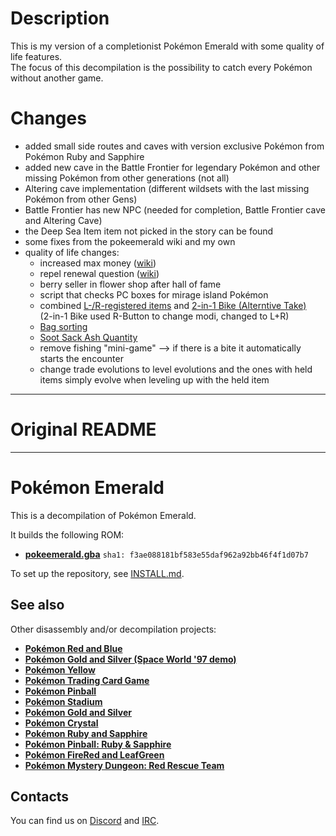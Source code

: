 # Description
This is my version of a completionist Pokémon Emerald with some quality of life features.  
The focus of this decompilation is the possibility to catch every Pokémon without another game. 

# Changes
- added small side routes and caves with version exclusive Pokémon from Pokémon Ruby and Sapphire
- added new cave in the Battle Frontier for legendary Pokémon and other missing Pokémon from other generations (not all)
- Altering cave implementation (different wildsets with the last missing Pokémon from other Gens)
- Battle Frontier has new NPC (needed for completion, Battle Frontier cave and Altering Cave)
- the Deep Sea Item item not picked in the story can be found
- some fixes from the pokeemerald wiki and my own
- quality of life changes:
  - increased max money ([wiki](https://github.com/pret/pokeemerald/wiki/Increase-money-limit))
  - repel renewal question ([wiki](https://github.com/pret/pokeemerald/wiki/Prompt-for-reusing-Repels))
  - berry seller in flower shop after hall of fame
  - script that checks PC boxes for mirage island Pokémon
  - combined [L-/R-registered items](https://www.pokecommunity.com/showpost.php?p=10134388&postcount=56) and [2-in-1 Bike (Alterntive Take)](https://www.pokecommunity.com/showpost.php?p=10217718&postcount=172)  
  (2-in-1 Bike used R-Button to change modi, changed to L+R)
  - [Bag sorting](https://www.pokecommunity.com/showpost.php?p=10167488&postcount=84)
  - [Soot Sack Ash Quantity](https://www.pokecommunity.com/showpost.php?p=10222284&postcount=178)
  - remove fishing "mini-game" --> if there is a bite it automatically starts the encounter
  - change trade evolutions to level evolutions and the ones with held items simply evolve when leveling up with the held item

-----

# Original README

-----

# Pokémon Emerald

This is a decompilation of Pokémon Emerald.

It builds the following ROM:

* [**pokeemerald.gba**](https://datomatic.no-intro.org/index.php?page=show_record&s=23&n=1961) `sha1: f3ae088181bf583e55daf962a92bb46f4f1d07b7`

To set up the repository, see [INSTALL.md](INSTALL.md).


## See also

Other disassembly and/or decompilation projects:
* [**Pokémon Red and Blue**](https://github.com/pret/pokered)
* [**Pokémon Gold and Silver (Space World '97 demo)**](https://github.com/pret/pokegold-spaceworld)
* [**Pokémon Yellow**](https://github.com/pret/pokeyellow)
* [**Pokémon Trading Card Game**](https://github.com/pret/poketcg)
* [**Pokémon Pinball**](https://github.com/pret/pokepinball)
* [**Pokémon Stadium**](https://github.com/pret/pokestadium)
* [**Pokémon Gold and Silver**](https://github.com/pret/pokegold)
* [**Pokémon Crystal**](https://github.com/pret/pokecrystal)
* [**Pokémon Ruby and Sapphire**](https://github.com/pret/pokeruby)
* [**Pokémon Pinball: Ruby & Sapphire**](https://github.com/pret/pokepinballrs)
* [**Pokémon FireRed and LeafGreen**](https://github.com/pret/pokefirered)
* [**Pokémon Mystery Dungeon: Red Rescue Team**](https://github.com/pret/pmd-red)


## Contacts

You can find us on [Discord](https://discord.gg/d5dubZ3) and [IRC](https://web.libera.chat/?#pret).
